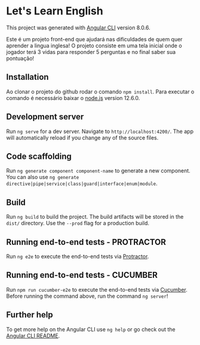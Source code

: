 # Let's Learn English

This project was generated with [Angular CLI](https://github.com/angular/angular-cli) version 8.0.6.

Este é um projeto front-end que ajudará nas dificuldades de quem quer aprender a lingua inglesa!
O projeto consiste em uma tela inicial onde o jogador terá 3 vidas para responder 5 perguntas e no final saber sua pontuação!

## Installation

Ao clonar o projeto do github rodar o comando `npm install`.
Para executar o comando é necessário baixar o [node.js](https://nodejs.org/en/download/current/) version 12.6.0.

## Development server

Run `ng serve` for a dev server. Navigate to `http://localhost:4200/`. The app will automatically reload if you change any of the source files.

## Code scaffolding

Run `ng generate component component-name` to generate a new component. You can also use `ng generate directive|pipe|service|class|guard|interface|enum|module`.

## Build

Run `ng build` to build the project. The build artifacts will be stored in the `dist/` directory. Use the `--prod` flag for a production build.

## Running end-to-end tests - PROTRACTOR

Run `ng e2e` to execute the end-to-end tests via [Protractor](http://www.protractortest.org/).

## Running end-to-end tests - CUCUMBER

Run `npm run cucumber-e2e` to execute the end-to-end tests via [Cucumber](https://cucumber.io/).
Before running the command above, run the command `ng server`!

## Further help

To get more help on the Angular CLI use `ng help` or go check out the [Angular CLI README](https://github.com/angular/angular-cli/blob/master/README.md).
